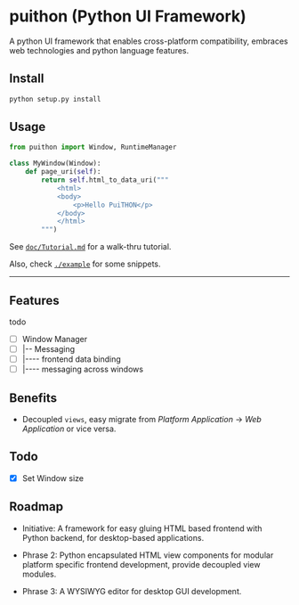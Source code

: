# puithon (Python UI Framework)

A python UI framework that enables cross-platform compatibility, embraces web technologies and 
python language features.

## Install

```bash
python setup.py install
```

## Usage

```python
from puithon import Window, RuntimeManager

class MyWindow(Window):
    def page_uri(self):
        return self.html_to_data_uri("""
            <html>
            <body>
                <p>Hello PuiTHON</p>
            </body>
            </html>
        """)
```

See [`doc/Tutorial.md`](./doc/Tutorial.md) for a walk-thru tutorial.

Also, check [`./example`](./example/) for some snippets.

---
 
## Features

todo

 - [ ] Window Manager
 - [ ] |-- Messaging 
 - [ ] |---- frontend data binding
 - [ ] |---- messaging across windows
 
## Benefits

 - Decoupled `views`, easy migrate from _Platform Application_ -> _Web Application_ or vice versa.
 
 ## Todo
 
 - [x] Set Window size
 
 ## Roadmap
 
 - Initiative: A framework for easy gluing HTML based frontend with Python backend, for desktop-based applications.
 
 - Phrase 2: Python encapsulated HTML view components for modular platform specific frontend development, provide 
    decoupled view modules.
    
 - Phrase 3: A WYSIWYG editor for desktop GUI development.
 